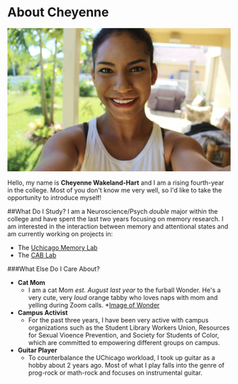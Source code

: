 # About Cheyenne

![Image of me](https://github.com/cheyennewh/hw01/blob/master/selfie.png)

Hello, my name is **Cheyenne Wakeland-Hart** and I am a rising fourth-year in the college. Most of you don't know me very well, so I'd like to take the opportunity to introduce myself!

##What Do I Study?
I am a Neuroscience/Psych *double* major within the college and have spent the last two years focusing on memory research. I am interested in the interaction between memory and attentional states and am currently working on projects in:
* The [Uchicago Memory Lab](https://voices.uchicago.edu/memorylab/)
* The [CAB Lab](https://cablab.uchicago.edu/research/)

###What Else Do I Care About?
* **Cat Mom**
  * I am a cat Mom *est. August last year* to the furball Wonder. He's a very cute, very *loud* orange tabby who loves naps with mom and yelling during Zoom calls.
  *[Image of Wonder](https://github.com/cheyennewh/hw01/blob/master/wondercopy.jpeg)
* **Campus Activist**
  * For the past three years, I have been very active with campus organizations such as the Student Library Workers Union, Resources for Sexual Vioence Prevention, and Society for Students of Color, which are committed to empowering different groups on campus.  
* **Guitar Player**
  * To counterbalance the UChicago workload, I took up guitar as a hobby about 2 years ago. Most of what I play falls into the genre of prog-rock or math-rock and focuses on instrumental guitar.
  